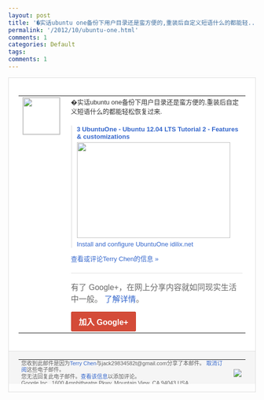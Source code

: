 ```yaml
---
layout: post
title: '�实话ubuntu one备份下用户目录还是蛮方便的,重装后自定义短语什么的都能轻...'
permalink: '/2012/10/ubuntu-one.html'
comments: 1
categories: Default
tags: 
comments: 1
---
```

<div style="border:solid 1px #dfdfdf;color:#686868;font:13px Arial"><div style="background-color:#fff;padding:20px;"><table cellpadding="0" cellspacing="0"><tr><td style="padding-right:15px;vertical-align:top"><a href="https://plus.google.com/_/notifications/emlink?emrecipient=110200756825219614165&amp;emid=CMiE7qLjm7MCFYI7QAodoWYAAA&amp;path=%2F108643996575278738906&amp;dt=1351154640066&amp;uob=8"><img height="75" src="https://lh3.googleusercontent.com/-KKRGTyJ5Bl0/AAAAAAAAAAI/AAAAAAAAEEY/jllxqER5dCk/s75-c-k-a/photo.jpg" style="border:solid 1px #cccccc;" width="75"/></a></td><td style="width:578px;color:#333;font:13px Arial;vertical-align:top"><div style="padding-bottom:10px">�实话ubuntu one备份下用户目录还是蛮方便的,重装后<wbr/>自定义短语什么的都能轻松恢复过来.</div><div style="margin-top:10px;padding-left:10px; border-left:2px solid #EAEAEA"><span style="margin-right:5px"><div style="margin-bottom:4px;font-weight:bold"><a href="https://plus.google.com/_/notifications/emlink?emrecipient=110200756825219614165&amp;emid=CMiE7qLjm7MCFYI7QAodoWYAAA&amp;path=%2F108643996575278738906%2Fposts%2FM3bnX3T6yyQ%3Fgpinv%3DAMIXal-iKETciTxCty3RIJscdAp5Pgq57jQuq8ik_Xh2nRip9s4evUImjIL_vXRh3pmeiRzAAXqg8QRL6qH-xtQCGgO04KyqTpGxvIoDI3kQlnjy8ojYf04&amp;dt=1351154640066&amp;uob=8" style="color:#3366CC;text-decoration:none;text-decoration:none">3 UbuntuOne - Ubuntu 12.04 LTS Tutorial 2 - Features &amp; customizations</a></div><a href="https://plus.google.com/_/notifications/emlink?emrecipient=110200756825219614165&amp;emid=CMiE7qLjm7MCFYI7QAodoWYAAA&amp;path=%2F108643996575278738906%2Fposts%2FM3bnX3T6yyQ%3Fgpinv%3DAMIXal-iKETciTxCty3RIJscdAp5Pgq57jQuq8ik_Xh2nRip9s4evUImjIL_vXRh3pmeiRzAAXqg8QRL6qH-xtQCGgO04KyqTpGxvIoDI3kQlnjy8ojYf04&amp;dt=1351154640066&amp;uob=8" style="color:#3366CC;text-decoration:none"><img border="0" src="https://images2-focus-opensocial.googleusercontent.com/gadgets/proxy?url=https://ytimg.googleusercontent.com/vi/yKLLrILPBAg/hqdefault.jpg&amp;container=focus&amp;gadget=a&amp;rewriteMime=image/*&amp;refresh=31536000&amp;resize_h=195" style="width:312px;height:195px;display:block"/></a><div style="margin:5px 0 12px 0"><a href="http://www.youtube.com/v/yKLLrILPBAg&amp;hl=en&amp;fs=1&amp;autoplay=1" style="color:#3366CC;text-decoration:none;text-decoration:none">Install and configure UbuntuOne idilix.net</a></div></span></div><a href="https://plus.google.com/_/notifications/emlink?emrecipient=110200756825219614165&amp;emid=CMiE7qLjm7MCFYI7QAodoWYAAA&amp;path=%2F108643996575278738906%2Fposts%2FM3bnX3T6yyQ%3Fgpinv%3DAMIXal-iKETciTxCty3RIJscdAp5Pgq57jQuq8ik_Xh2nRip9s4evUImjIL_vXRh3pmeiRzAAXqg8QRL6qH-xtQCGgO04KyqTpGxvIoDI3kQlnjy8ojYf04&amp;dt=1351154640066&amp;uob=8" style="color:#3366CC;text-decoration:none">查看或评论Terry Chen的信息 »</a><div style="margin-top:20px;border-top:solid 1px #dfdfdf"><div style="padding:15px 0;color:#686868;font:16px Arial">有了 Google+，在网上分享内容就如同现实生活中一般。 <a href="http://www.google.com/+/learnmore/" style="color:#3366CC;text-decoration:none">了解详情</a>。</div><a href="https://plus.google.com/_/notifications/emlink?emrecipient=110200756825219614165&amp;emid=CMiE7qLjm7MCFYI7QAodoWYAAA&amp;path=%2F%3Fgpinv%3DAMIXal-iKETciTxCty3RIJscdAp5Pgq57jQuq8ik_Xh2nRip9s4evUImjIL_vXRh3pmeiRzAAXqg8QRL6qH-xtQCGgO04KyqTpGxvIoDI3kQlnjy8ojYf04&amp;dt=1351154640066&amp;uob=8" style="display:inline-block;padding:7px 15px;background-color:#d44b38; color:#fff;font-size:16px; font-weight:bold;border-radius:2px;-webkit-border-radius:2px; -moz-border-radius:2px;border:solid 1px #c43b28; white-space:nowrap;text-decoration:none">加入 Google+</a></div></td></tr></table></div><div style="border-top:solid 1px #dfdfdf;padding:0 20px; background-color:#f5f5f5"><table cellpadding="0" cellspacing="0" style="height:50px"><tbody><tr><td style="vertical-align:middle;width:100%; color:#636363;font:11px Arial; line-height:120%">您收到此邮件是因为<a href="https://plus.google.com/_/notifications/emlink?emrecipient=110200756825219614165&amp;emid=CMiE7qLjm7MCFYI7QAodoWYAAA&amp;path=%2F108643996575278738906%3Fgpinv%3DAMIXal-iKETciTxCty3RIJscdAp5Pgq57jQuq8ik_Xh2nRip9s4evUImjIL_vXRh3pmeiRzAAXqg8QRL6qH-xtQCGgO04KyqTpGxvIoDI3kQlnjy8ojYf04&amp;dt=1351154640066&amp;uob=8" style="color:#3366CC;text-decoration:none">Terry Chen</a>与jack29834582t@gmail.com分享了本邮件。 <a href="https://plus.google.com/_/notifications/emlink?emrecipient=110200756825219614165&amp;emid=CMiE7qLjm7MCFYI7QAodoWYAAA&amp;path=%2F_%2Fnonplus%2Femailsettings%3Fgpinv%3DAMIXal-iKETciTxCty3RIJscdAp5Pgq57jQuq8ik_Xh2nRip9s4evUImjIL_vXRh3pmeiRzAAXqg8QRL6qH-xtQCGgO04KyqTpGxvIoDI3kQlnjy8ojYf04%26est%3DADH5u8VGtCJP50XM8C5irXEjqy5dpOxOh4gwQZMV6OlK6b0WqyWlnJBG_geGx06yiTGlPPjJgjy7gJ3M6FkAyV1b8JeqydzsYjp6P3kCyA47z0ja1YHISAHfBku_jByaoltrzucrfD8ujfRofAbrYBi_cWQK4ZxoEQ&amp;dt=1351154640066&amp;uob=8" style="color:#3366CC;text-decoration:none">取消订阅</a>这些电子邮件。<br/>您无法回复此电子邮件。<a href="https://plus.google.com/_/notifications/emlink?emrecipient=110200756825219614165&amp;emid=CMiE7qLjm7MCFYI7QAodoWYAAA&amp;path=%2F108643996575278738906%2Fposts%2FM3bnX3T6yyQ%3Fgpinv%3DAMIXal-iKETciTxCty3RIJscdAp5Pgq57jQuq8ik_Xh2nRip9s4evUImjIL_vXRh3pmeiRzAAXqg8QRL6qH-xtQCGgO04KyqTpGxvIoDI3kQlnjy8ojYf04&amp;dt=1351154640066&amp;uob=8" style="color:#3366CC;text-decoration:none">查看该信息</a>以添加评论。<br/>Google Inc., 1600 Amphitheatre Pkwy, Mountain View, CA 94043 USA<br/></td><td><img src="https://ssl.gstatic.com/s2/oz/images/notifications/logo/google-plus-6617a72bb36cc548861652780c9e6ff1.png"/></td></tr></tbody></table></div></div>